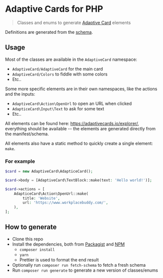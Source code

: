 # Adaptive Cards for PHP

> Classes and enums to generate [Adaptive Card] elements

Definitions are generated from the [schema].

## Usage

Most of the classes are available in the `AdaptiveCard` namespace:

-   `AdaptiveCard/AdaptiveCard` for the main card
-   `AdaptiveCard/Colors` to fiddle with some colors
-   Etc..

Some more specific elements are in their own namespaces, like
the actions and the inputs:

-   `AdaptiveCard\Action\OpenUrl` to open an URL when clicked
-   `AdapticeCard\Input\Text` to ask for some text
-   Etc..

All elements can be found here: https://adaptivecards.io/explorer/, everything
should be available -- the elements are generated directly from the
manifest/schema.

All elements also have a static method to quickly create a single element:
`make`.

### For example

```php
$card = new AdaptiveCard\AdapticeCard();

$card->body = [AdaptiveCard\TextBlock::make(text: 'Hello world!')];

$card->actions = [
    AdapticeCard\Action\OpenUrl::make(
        title: 'Website',
        url: 'https://www.workplacebuddy.com/',
    ),
];
```

## How to generate

-   Clone this repo
-   Install the dependencies, both from [Packagist] and [NPM]
    -   `composer install`
    -   `yarn`
    -   Prettier is used to format the end result
-   Optionally run `composer run fetch-schema` to fetch a fresh schema
-   Run `composer run generate` to generate a new version of classes/enums

[adaptive card]: https://adaptivecards.io/
[schema]: http://adaptivecards.io/schemas/adaptive-card.json
[packagist]: https://packagist.org/?query=yy
[npm]: https://www.npmjs.com/
